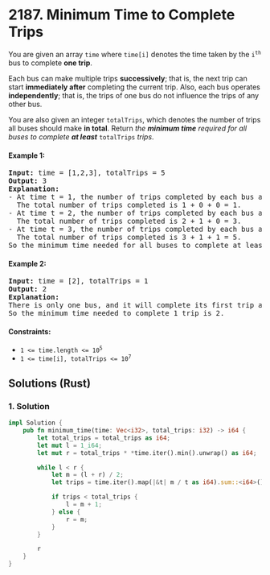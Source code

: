 # 2187. Minimum Time to Complete Trips
You are given an array `time` where `time[i]` denotes the time taken by the <code>i<sup>th</sup></code> bus to complete **one trip**.

Each bus can make multiple trips **successively**; that is, the next trip can start **immediately after** completing the current trip. Also, each bus operates **independently**; that is, the trips of one bus do not influence the trips of any other bus.

You are also given an integer `totalTrips`, which denotes the number of trips all buses should make **in total**. Return *the **minimum time** required for all buses to complete **at least*** `totalTrips` *trips*.

#### Example 1:
<pre>
<strong>Input:</strong> time = [1,2,3], totalTrips = 5
<strong>Output:</strong> 3
<strong>Explanation:</strong>
- At time t = 1, the number of trips completed by each bus are [1,0,0].
  The total number of trips completed is 1 + 0 + 0 = 1.
- At time t = 2, the number of trips completed by each bus are [2,1,0].
  The total number of trips completed is 2 + 1 + 0 = 3.
- At time t = 3, the number of trips completed by each bus are [3,1,1].
  The total number of trips completed is 3 + 1 + 1 = 5.
So the minimum time needed for all buses to complete at least 5 trips is 3.
</pre>

#### Example 2:
<pre>
<strong>Input:</strong> time = [2], totalTrips = 1
<strong>Output:</strong> 2
<strong>Explanation:</strong>
There is only one bus, and it will complete its first trip at t = 2.
So the minimum time needed to complete 1 trip is 2.
</pre>

#### Constraints:
* <code>1 <= time.length <= 10<sup>5</sup></code>
* <code>1 <= time[i], totalTrips <= 10<sup>7</sup></code>

## Solutions (Rust)

### 1. Solution
```Rust
impl Solution {
    pub fn minimum_time(time: Vec<i32>, total_trips: i32) -> i64 {
        let total_trips = total_trips as i64;
        let mut l = 1_i64;
        let mut r = total_trips * *time.iter().min().unwrap() as i64;

        while l < r {
            let m = (l + r) / 2;
            let trips = time.iter().map(|&t| m / t as i64).sum::<i64>();

            if trips < total_trips {
                l = m + 1;
            } else {
                r = m;
            }
        }

        r
    }
}
```
